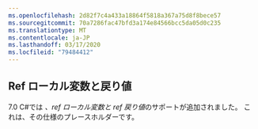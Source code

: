 ```yaml
---
ms.openlocfilehash: 2d82f7c4a433a18864f5818a367a75d8f8bece57
ms.sourcegitcommit: 70a7286fac47bfd3a174e84566bcc5da05d0c235
ms.translationtype: MT
ms.contentlocale: ja-JP
ms.lasthandoff: 03/17/2020
ms.locfileid: "79484412"
---
```

## <a name="ref-locals-and-returns"></a>Ref ローカル変数と戻り値

7\.0 C#では *、ref ローカル変数と ref 戻り値*のサポートが追加されました。  これは、その仕様のプレースホルダーです。
